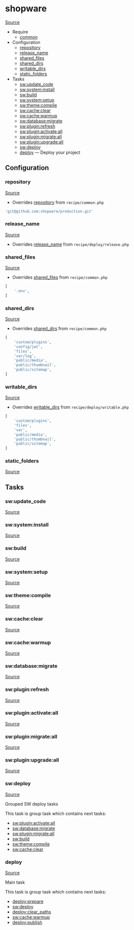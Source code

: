 <!-- DO NOT EDIT THIS FILE! -->
<!-- Instead edit recipe/shopware.php -->
<!-- Then run bin/docgen -->

# shopware

[Source](/recipe/shopware.php)



* Require
  * [common](/docs/recipe/common.md)
* Configuration
  * [repository](#repository)
  * [release_name](#release_name)
  * [shared_files](#shared_files)
  * [shared_dirs](#shared_dirs)
  * [writable_dirs](#writable_dirs)
  * [static_folders](#static_folders)
* Tasks
  * [sw:update_code](#swupdate_code)
  * [sw:system:install](#swsysteminstall)
  * [sw:build](#swbuild)
  * [sw:system:setup](#swsystemsetup)
  * [sw:theme:compile](#swthemecompile)
  * [sw:cache:clear](#swcacheclear)
  * [sw:cache:warmup](#swcachewarmup)
  * [sw:database:migrate](#swdatabasemigrate)
  * [sw:plugin:refresh](#swpluginrefresh)
  * [sw:plugin:activate:all](#swpluginactivateall)
  * [sw:plugin:migrate:all](#swpluginmigrateall)
  * [sw:plugin:upgrade:all](#swpluginupgradeall)
  * [sw:deploy](#swdeploy)
  * [deploy](#deploy) — Deploy your project

## Configuration
### repository
[Source](https://github.com/deployphp/deployer/search?q=%22repository%22+in%3Afile+language%3Aphp+path%3Arecipe+filename%3Ashopware.php)

* Overrides [repository](/docs/recipe/common.md#repository) from `recipe/common.php`



```php title="Default value"
'git@github.com:shopware/production.git'
```


### release_name
[Source](https://github.com/deployphp/deployer/search?q=%22release_name%22+in%3Afile+language%3Aphp+path%3Arecipe+filename%3Ashopware.php)

* Overrides [release_name](/docs/recipe/deploy/release.md#release_name) from `recipe/deploy/release.php`





### shared_files
[Source](https://github.com/deployphp/deployer/search?q=%22shared_files%22+in%3Afile+language%3Aphp+path%3Arecipe+filename%3Ashopware.php)

* Overrides [shared_files](/docs/recipe/common.md#shared_files) from `recipe/common.php`



```php title="Default value"
[
    '.env',
]
```


### shared_dirs
[Source](https://github.com/deployphp/deployer/search?q=%22shared_dirs%22+in%3Afile+language%3Aphp+path%3Arecipe+filename%3Ashopware.php)

* Overrides [shared_dirs](/docs/recipe/common.md#shared_dirs) from `recipe/common.php`



```php title="Default value"
[
    'custom/plugins',
    'config/jwt',
    'files',
    'var/log',
    'public/media',
    'public/thumbnail',
    'public/sitemap',
]
```


### writable_dirs
[Source](https://github.com/deployphp/deployer/search?q=%22writable_dirs%22+in%3Afile+language%3Aphp+path%3Arecipe+filename%3Ashopware.php)

* Overrides [writable_dirs](/docs/recipe/deploy/writable.md#writable_dirs) from `recipe/deploy/writable.php`



```php title="Default value"
[
    'custom/plugins',
    'files',
    'var',
    'public/media',
    'public/thumbnail',
    'public/sitemap',
]
```


### static_folders
[Source](https://github.com/deployphp/deployer/search?q=%22static_folders%22+in%3Afile+language%3Aphp+path%3Arecipe+filename%3Ashopware.php)






## Tasks
### sw:update_code
[Source](https://github.com/deployphp/deployer/search?q=%22sw%3Aupdate_code%22+in%3Afile+language%3Aphp+path%3Arecipe+filename%3Ashopware.php)




### sw:system:install
[Source](https://github.com/deployphp/deployer/search?q=%22sw%3Asystem%3Ainstall%22+in%3Afile+language%3Aphp+path%3Arecipe+filename%3Ashopware.php)




### sw:build
[Source](https://github.com/deployphp/deployer/search?q=%22sw%3Abuild%22+in%3Afile+language%3Aphp+path%3Arecipe+filename%3Ashopware.php)




### sw:system:setup
[Source](https://github.com/deployphp/deployer/search?q=%22sw%3Asystem%3Asetup%22+in%3Afile+language%3Aphp+path%3Arecipe+filename%3Ashopware.php)




### sw:theme:compile
[Source](https://github.com/deployphp/deployer/search?q=%22sw%3Atheme%3Acompile%22+in%3Afile+language%3Aphp+path%3Arecipe+filename%3Ashopware.php)




### sw:cache:clear
[Source](https://github.com/deployphp/deployer/search?q=%22sw%3Acache%3Aclear%22+in%3Afile+language%3Aphp+path%3Arecipe+filename%3Ashopware.php)




### sw:cache:warmup
[Source](https://github.com/deployphp/deployer/search?q=%22sw%3Acache%3Awarmup%22+in%3Afile+language%3Aphp+path%3Arecipe+filename%3Ashopware.php)




### sw:database:migrate
[Source](https://github.com/deployphp/deployer/search?q=%22sw%3Adatabase%3Amigrate%22+in%3Afile+language%3Aphp+path%3Arecipe+filename%3Ashopware.php)




### sw:plugin:refresh
[Source](https://github.com/deployphp/deployer/search?q=%22sw%3Aplugin%3Arefresh%22+in%3Afile+language%3Aphp+path%3Arecipe+filename%3Ashopware.php)




### sw:plugin:activate:all
[Source](https://github.com/deployphp/deployer/search?q=%22sw%3Aplugin%3Aactivate%3Aall%22+in%3Afile+language%3Aphp+path%3Arecipe+filename%3Ashopware.php)




### sw:plugin:migrate:all
[Source](https://github.com/deployphp/deployer/search?q=%22sw%3Aplugin%3Amigrate%3Aall%22+in%3Afile+language%3Aphp+path%3Arecipe+filename%3Ashopware.php)




### sw:plugin:upgrade:all
[Source](https://github.com/deployphp/deployer/search?q=%22sw%3Aplugin%3Aupgrade%3Aall%22+in%3Afile+language%3Aphp+path%3Arecipe+filename%3Ashopware.php)




### sw:deploy
[Source](https://github.com/deployphp/deployer/search?q=%22sw%3Adeploy%22+in%3Afile+language%3Aphp+path%3Arecipe+filename%3Ashopware.php)

Grouped SW deploy tasks


This task is group task which contains next tasks:
* [sw:plugin:activate:all](/docs/recipe/shopware.md#swpluginactivateall)
* [sw:database:migrate](/docs/recipe/shopware.md#swdatabasemigrate)
* [sw:plugin:migrate:all](/docs/recipe/shopware.md#swpluginmigrateall)
* [sw:build](/docs/recipe/shopware.md#swbuild)
* [sw:theme:compile](/docs/recipe/shopware.md#swthemecompile)
* [sw:cache:clear](/docs/recipe/shopware.md#swcacheclear)


### deploy
[Source](https://github.com/deployphp/deployer/search?q=%22deploy%22+in%3Afile+language%3Aphp+path%3Arecipe+filename%3Ashopware.php)

Main task


This task is group task which contains next tasks:
* [deploy:prepare](/docs/recipe/common.md#deployprepare)
* [sw:deploy](/docs/recipe/shopware.md#swdeploy)
* [deploy:clear_paths](/docs/recipe/deploy/clear_paths.md#deployclear_paths)
* [sw:cache:warmup](/docs/recipe/shopware.md#swcachewarmup)
* [deploy:publish](/docs/recipe/common.md#deploypublish)


